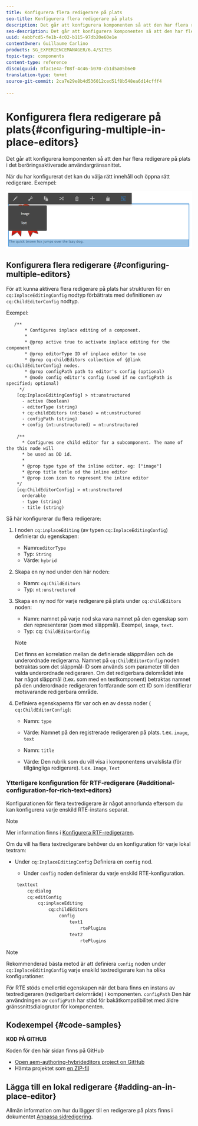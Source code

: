 ```yaml
---
title: Konfigurera flera redigerare på plats
seo-title: Konfigurera flera redigerare på plats
description: Det går att konfigurera komponenten så att den har flera redigerare på plats
seo-description: Det går att konfigurera komponenten så att den har flera redigerare på plats
uuid: 4abbfcd5-fe1b-4c02-b115-97db20e60e1e
contentOwner: Guillaume Carlino
products: SG_EXPERIENCEMANAGER/6.4/SITES
topic-tags: components
content-type: reference
discoiquuid: 0fac1e4a-f08f-4c46-b070-cb1d5a05b6e0
translation-type: tm+mt
source-git-commit: 2ca7e29e8b4d536012ced51f8b548ea6d14cfff4

---
```



# Konfigurera flera redigerare på plats{#configuring-multiple-in-place-editors}

Det går att konfigurera komponenten så att den har flera redigerare på plats i det beröringsaktiverade användargränssnittet.

När du har konfigurerat det kan du välja rätt innehåll och öppna rätt redigerare. Exempel:

![chlimage_1-8](assets/chlimage_1-8.png)

## Konfigurera flera redigerare {#configuring-multiple-editors}

För att kunna aktivera flera redigerare på plats har strukturen för en `cq:InplaceEditingConfig` nodtyp förbättrats med definitionen av `cq:ChildEditorConfig` nodtyp.

Exempel:

```
   /**
       * Configures inplace editing of a component.
       *
       * @prop active true to activate inplace editing for the component
       * @prop editorType ID of inplace editor to use
       * @prop cq:childEditors collection of {@link cq:ChildEditorConfig} nodes.
       * @prop configPath path to editor's config (optional)
       * @node config editor's config (used if no configPath is specified; optional)
     */
    [cq:InplaceEditingConfig] > nt:unstructured
      - active (boolean)
      - editorType (string)
      + cq:childEditors (nt:base) = nt:unstructured
      - configPath (string)
      + config (nt:unstructured) = nt:unstructured

    /**
      * Configures one child editor for a subcomponent. The name of the this node will
      * be used as DD id.
      *
      * @prop type type of the inline editor. eg: ["image"]
      * @prop title totle od the inline editor
      * @prop icon icon to represent the inline editor
    */
    [cq:ChildEditorConfig] > nt:unstructured
      orderable
      - type (string)
      - title (string)
```

Så här konfigurerar du flera redigerare:

1. I noden `cq:inplaceEditing` (av typen `cq:InplaceEditingConfig`) definierar du egenskapen:

   * Namn:`editorType`
   * Typ: `String`
   * Värde: `hybrid`

1. Skapa en ny nod under den här noden:

   * Namn: `cq:ChildEditors`
   * Typ: `nt:unstructured`

1. Skapa en ny nod för varje redigerare på plats under `cq:childEditors` noden:

   * Namn: namnet på varje nod ska vara namnet på den egenskap som den representerar (som med släppmål). Exempel, `image`, `text`.
   * Typ: cq: `ChildEditorConfig`
   >[!NOTE]
   >
   >Det finns en korrelation mellan de definierade släppmålen och de underordnade redigerarna. Namnet på `cq:ChildEditorConfig` noden betraktas som det släppmål-ID som används som parameter till den valda underordnade redigeraren. Om det redigerbara delområdet inte har något släppmål (t.ex. som med en textkomponent) betraktas namnet på den underordnade redigeraren fortfarande som ett ID som identifierar motsvarande redigerbara område.

1. Definiera egenskaperna för var och en av dessa noder ( `cq:ChildEditorConfig`):

   * Namn: `type`
   * Värde: Namnet på den registrerade redigeraren på plats. t.ex. `image`, `text`

   * Namn: `title`
   * Värde: Den rubrik som du vill visa i komponentens urvalslista (för tillgängliga redigerare). t.ex. `Image`, `Text`

### Ytterligare konfiguration för RTF-redigerare {#additional-configuration-for-rich-text-editors}

Konfigurationen för flera textredigerare är något annorlunda eftersom du kan konfigurera varje enskild RTE-instans separat.

>[!NOTE]
>
>Mer information finns i [Konfigurera RTF-redigeraren](/help/sites-administering/rich-text-editor.md).

Om du vill ha flera textredigerare behöver du en konfiguration för varje lokal textram:

* Under `cq:InplaceEditingConfig` Definiera en `config` nod.

   * Under `config` noden definierar du varje enskild RTE-konfiguration.

```xml
    texttext
        cq:dialog
        cq:editConfig
            cq:inplaceEditing
                cq:childEditors
                    config
                        text1
                            rtePlugins
                        text2
                            rtePlugins
```

>[!NOTE]
>
>Rekommenderad bästa metod är att definiera `config` noden under `cq:InplaceEditingConfig` varje enskild textredigerare kan ha olika konfigurationer.
>
>För RTE stöds emellertid egenskapen när det bara finns en instans av textredigeraren (redigerbart delområde) i komponenten. `configPath` Den här användningen av `configPath` har stöd för bakåtkompatibilitet med äldre gränssnittsdialogrutor för komponenten.

## Kodexempel {#code-samples}

**KOD PÅ GITHUB**

Koden för den här sidan finns på GitHub

* [Open aem-authoring-hybrideditors project on GitHub](https://github.com/Adobe-Marketing-Cloud/aem-authoring-hybrideditors)
* Hämta projektet som [en ZIP-fil](https://github.com/Adobe-Marketing-Cloud/aem-authoring-hybrideditors/archive/master.zip)

## Lägga till en lokal redigerare {#adding-an-in-place-editor}

Allmän information om hur du lägger till en redigerare på plats finns i dokumentet [Anpassa sidredigering](/help/sites-developing/customizing-page-authoring-touch.md#add-new-in-place-editor).

